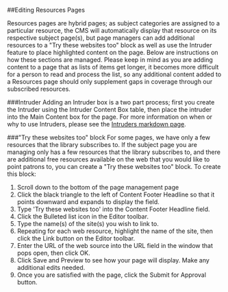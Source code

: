 ##Editing Resources Pages

Resources pages are hybrid pages; as subject categories are assigned to a particular resource, the CMS will automatically display that resource on its respective subject page(s), but page managers can add additional resources to a "Try these websites too" block as well as use the Intruder feature to place highlighted content on the page. Below are instructions on how these sections are managed. Please keep in mind as you are adding content to a page that as lists of items get longer, it becomes more difficult for a person to read and process the list, so any additional content added to a Resources page should only supplement gaps in coverage through our subscribed resources.

###Intruder
Adding an Intruder box is a two part process; first you create the Intruder using the Intruder Content Box table, then place the intruder into the Main Content box for the page.  For more information on when or why to use Intruders, please see the [Intruders markdown page](intruders.markdown).

###"Try these websites too" block
For some pages, we have only a few resources that the library subscribes to. If the subject page you are managing only has a few resources that the library subscribes to, and there are additional free resources available on the web that you would like to point patrons to, you can create a "Try these websites too" block. To create this block:
1. Scroll down to the bottom of the page management page
2. Click the black triangle to the left of Content Footer Headline so that it points downward and expands to display the field.
3. Type 'Try these websites too' into the Content Footer Headline field.
4. Click the Bulleted list icon in the Editor toolbar.
5. Type the name(s) of the site(s) you wish to link to.
6. Repeating for each web resource, highlight the name of the site, then click the Link button on the Editor toolbar.
7. Enter the URL of the web source into the URL field in the window that pops open, then click OK.
8. Click Save and Preview to see how your page will display. Make any additional edits needed.  
9. Once you are satisfied with the page, click the Submit for Approval button.






